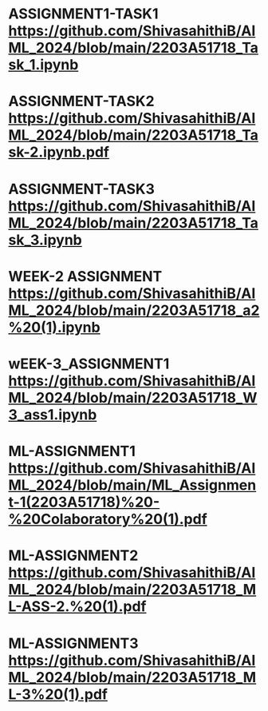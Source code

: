 # ASSIGNMENT1-TASK1 https://github.com/ShivasahithiB/AIML_2024/blob/main/2203A51718_Task_1.ipynb
# ASSIGNMENT-TASK2 https://github.com/ShivasahithiB/AIML_2024/blob/main/2203A51718_Task-2.ipynb.pdf
# ASSIGNMENT-TASK3 https://github.com/ShivasahithiB/AIML_2024/blob/main/2203A51718_Task_3.ipynb
# WEEK-2 ASSIGNMENT https://github.com/ShivasahithiB/AIML_2024/blob/main/2203A51718_a2%20(1).ipynb
# wEEK-3_ASSIGNMENT1 https://github.com/ShivasahithiB/AIML_2024/blob/main/2203A51718_W3_ass1.ipynb
# ML-ASSIGNMENT1 https://github.com/ShivasahithiB/AIML_2024/blob/main/ML_Assignment-1(2203A51718)%20-%20Colaboratory%20(1).pdf
# ML-ASSIGNMENT2 https://github.com/ShivasahithiB/AIML_2024/blob/main/2203A51718_ML-ASS-2.%20(1).pdf
# ML-ASSIGNMENT3 https://github.com/ShivasahithiB/AIML_2024/blob/main/2203A51718_ML-3%20(1).pdf
